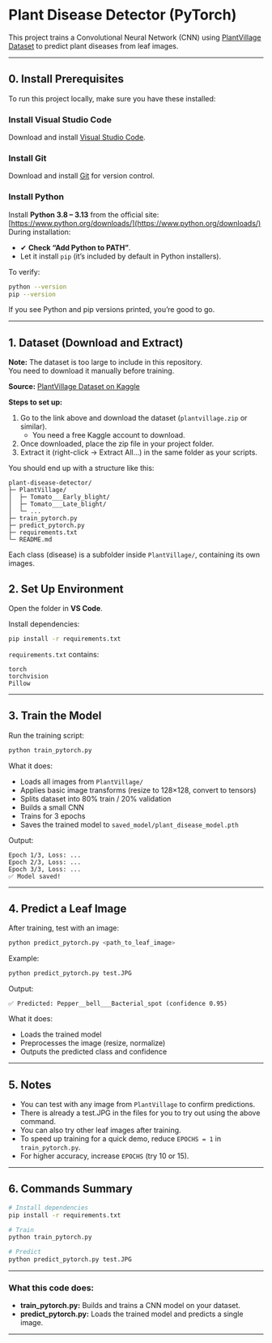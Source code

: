 # Plant Disease Detector (PyTorch)

This project trains a Convolutional Neural Network (CNN) using [PlantVillage Dataset](https://www.kaggle.com/datasets/emmarex/plantdisease) to predict plant diseases from leaf images.

---

## 0. Install Prerequisites

To run this project locally, make sure you have these installed:

### Install Visual Studio Code
Download and install [Visual Studio Code](https://code.visualstudio.com/).

### Install Git
Download and install [Git](https://git-scm.com/downloads) for version control.

### Install Python
Install **Python 3.8 – 3.13** from the official site:  
[https://www.python.org/downloads/](https://www.python.org/downloads/)  
During installation:
- ✔ **Check “Add Python to PATH”**.
- Let it install `pip` (it’s included by default in Python installers).

To verify:
```bash
python --version
pip --version
````

If you see Python and pip versions printed, you’re good to go.

---
## 1. Dataset (Download and Extract)

**Note:** The dataset is too large to include in this repository.  
You need to download it manually before training.

**Source:** [PlantVillage Dataset on Kaggle](https://www.kaggle.com/datasets/emmarex/plantdisease)

**Steps to set up:**
1. Go to the link above and download the dataset (`plantvillage.zip` or similar).
   - You need a free Kaggle account to download.
2. Once downloaded, place the zip file in your project folder.
3. Extract it (right-click → Extract All…) in the same folder as your scripts.

You should end up with a structure like this:

```
plant-disease-detector/       
├─ PlantVillage/
│  ├─ Tomato___Early_blight/
│  ├─ Tomato___Late_blight/
│  └─ ...
├─ train_pytorch.py
├─ predict_pytorch.py
├─ requirements.txt
└─ README.md
```

Each class (disease) is a subfolder inside `PlantVillage/`, containing its own images.

## 2. Set Up Environment

Open the folder in **VS Code**.

Install dependencies:

```bash
pip install -r requirements.txt
```

`requirements.txt` contains:

```
torch
torchvision
Pillow
```

---

## 3. Train the Model

Run the training script:

```bash
python train_pytorch.py
```

What it does:

* Loads all images from `PlantVillage/`
* Applies basic image transforms (resize to 128×128, convert to tensors)
* Splits dataset into 80% train / 20% validation
* Builds a small CNN
* Trains for 3 epochs
* Saves the trained model to `saved_model/plant_disease_model.pth`

Output:

```
Epoch 1/3, Loss: ...
Epoch 2/3, Loss: ...
Epoch 3/3, Loss: ...
✅ Model saved!
```

---

## 4. Predict a Leaf Image

After training, test with an image:

```bash
python predict_pytorch.py <path_to_leaf_image>
```

Example:

```bash
python predict_pytorch.py test.JPG
```

Output:

```
✅ Predicted: Pepper__bell___Bacterial_spot (confidence 0.95)
```

What it does:

* Loads the trained model
* Preprocesses the image (resize, normalize)
* Outputs the predicted class and confidence

---

## 5. Notes

* You can test with any image from `PlantVillage` to confirm predictions.
* There is already a test.JPG in the files for you to try out using the above command.
* You can also try other leaf images after training.
* To speed up training for a quick demo, reduce `EPOCHS = 1` in `train_pytorch.py`.
* For higher accuracy, increase `EPOCHS` (try 10 or 15).

---

## 6. Commands Summary

```bash
# Install dependencies
pip install -r requirements.txt

# Train
python train_pytorch.py

# Predict
python predict_pytorch.py test.JPG
```

---

### What this code does:

* **train\_pytorch.py:** Builds and trains a CNN model on your dataset.
* **predict\_pytorch.py:** Loads the trained model and predicts a single image.

---

